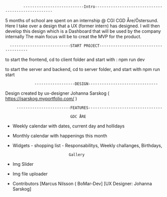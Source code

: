             ---------------------------Intro---------------------------------------------------
5 months of school are spent on an internship @ CGI CGD Åre/Östersund. Here I take over a design that a UX (former intern) has designed.
I will then develop this design which is a Dashboard that will be used by the company internally
The main focus will be to creat the MVP for the product.

      ---------------------------START PROJECT--------------------------------------
to start the frontend, cd to client folder and start with : npm run dev

to start the server and backend, cd to server folder, and start with npm run start

                 ------------------DESIGN-------------------------------
Design created by ux-designer Johanna Sarskog ( https://jsarskog.myportfolio.com/ )

         ------------------------FEATURES---------------------------------
                          
                                 GDC ÅRE

- Weekly calendar with dates, current day and hollidays
- Monthly calendar with happenings this month
- Widgets - shopping list - Responsabilitys, Weekly challanges, Birthdays,

                               Gallery

- Img Slider
- Img file uploader

* Contributors
[Marcus Nilsson ( BoMar-Dev]
[UX Designer: Johanna Sarskog]
